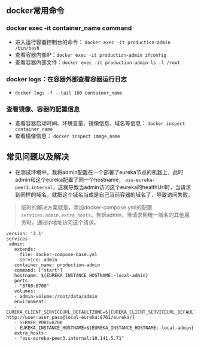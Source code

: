 ## docker常用命令
### docker exec -it container_name command
  * 进入运行容器控制台的命令： `docker exec -it production-admin /bin/bash`
  * 查看容器内部IP：`docker exec -it production-admin ifconfig`
  * 查看容器内部文件：`docker exec -it production-admin ls -l /root`
  
### docker logs：在容器外部查看容器运行日志
  * `docker logs -f --tail 100 container_name`
  
### 查看镜像、容器的配置信息
  * 查看容器启动时间、环境变量、镜像信息、域名等信息： `docker inspect container_name`
  * 查看镜像信息： `docker inspect image_name`

## 常见问题以及解决
 - 在测试环境中，我将admin配置在一个部署了eureka节点的机器上，此时admin和这个eureka配置了同一个hostname， `oss-eureka-peer3.internal`，这就导致当admin访问这个eureka的healthUrl时，当请求到同样的域名，就把这个域名当成是自己当前容器的域名了，导致访问失败。
 
 > 临时的解决方案就是，添加docker-compose.yml的配置`services.admin.extra_hosts`。告诉admin，当请求到统一域名的其他服务时，通过ip地址访问这个请求。


 ```
 version: '2.1'
services:
  admin:
    extends:
      file: docker-compose-base.yml
      service: admin
    container_name: production-admin
    command: ["start"]
    hostname: ${EUREKA_INSTANCE_HOSTNAME:-local-admin}
    ports:
    - "8700:8700"
    volumes:
    - admin-volume:/root/data/admin
    environment:
    - EUREKA_CLIENT_SERVICEURL_DEFAULTZONE=${EUREKA_CLIENT_SERVICEURL_DEFAULTZONE:-http://user:user_pass@local-eureka:8761/eureka/}
    - SERVER_PORT=8700
    - EUREKA_INSTANCE_HOSTNAME=${EUREKA_INSTANCE_HOSTNAME:-local-admin}
    extra_hosts:
    - "oss-eureka-peer3.internal:10.141.5.71"
```
